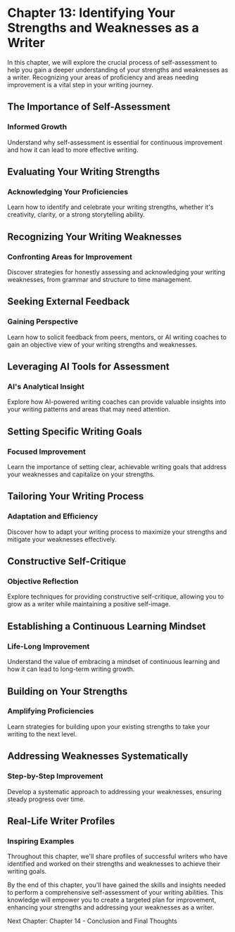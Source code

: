 Chapter 13: Identifying Your Strengths and Weaknesses as a Writer
=================================================================

In this chapter, we will explore the crucial process of self-assessment to help you gain a deeper understanding of your strengths and weaknesses as a writer. Recognizing your areas of proficiency and areas needing improvement is a vital step in your writing journey.

The Importance of Self-Assessment
---------------------------------

### **Informed Growth**

Understand why self-assessment is essential for continuous improvement and how it can lead to more effective writing.

Evaluating Your Writing Strengths
---------------------------------

### **Acknowledging Your Proficiencies**

Learn how to identify and celebrate your writing strengths, whether it's creativity, clarity, or a strong storytelling ability.

Recognizing Your Writing Weaknesses
-----------------------------------

### **Confronting Areas for Improvement**

Discover strategies for honestly assessing and acknowledging your writing weaknesses, from grammar and structure to time management.

Seeking External Feedback
-------------------------

### **Gaining Perspective**

Learn how to solicit feedback from peers, mentors, or AI writing coaches to gain an objective view of your writing strengths and weaknesses.

Leveraging AI Tools for Assessment
----------------------------------

### **AI's Analytical Insight**

Explore how AI-powered writing coaches can provide valuable insights into your writing patterns and areas that may need attention.

Setting Specific Writing Goals
------------------------------

### **Focused Improvement**

Learn the importance of setting clear, achievable writing goals that address your weaknesses and capitalize on your strengths.

Tailoring Your Writing Process
------------------------------

### **Adaptation and Efficiency**

Discover how to adapt your writing process to maximize your strengths and mitigate your weaknesses effectively.

Constructive Self-Critique
--------------------------

### **Objective Reflection**

Explore techniques for providing constructive self-critique, allowing you to grow as a writer while maintaining a positive self-image.

Establishing a Continuous Learning Mindset
------------------------------------------

### **Life-Long Improvement**

Understand the value of embracing a mindset of continuous learning and how it can lead to long-term writing growth.

Building on Your Strengths
--------------------------

### **Amplifying Proficiencies**

Learn strategies for building upon your existing strengths to take your writing to the next level.

Addressing Weaknesses Systematically
------------------------------------

### **Step-by-Step Improvement**

Develop a systematic approach to addressing your weaknesses, ensuring steady progress over time.

Real-Life Writer Profiles
-------------------------

### **Inspiring Examples**

Throughout this chapter, we'll share profiles of successful writers who have identified and worked on their strengths and weaknesses to achieve their writing goals.

By the end of this chapter, you'll have gained the skills and insights needed to perform a comprehensive self-assessment of your writing abilities. This knowledge will empower you to create a targeted plan for improvement, enhancing your strengths and addressing your weaknesses as a writer.

Next Chapter: Chapter 14 - Conclusion and Final Thoughts
